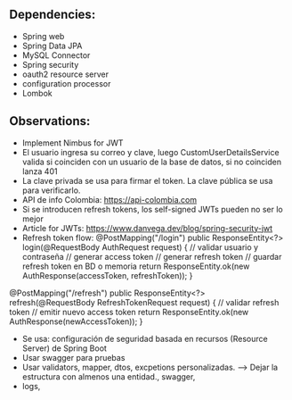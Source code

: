 ## Dependencies:
- Spring web
- Spring Data JPA
- MySQL Connector
- Spring security
- oauth2 resource server
- configuration processor
- Lombok

## Observations:
- Implement Nimbus for JWT
- El usuario ingresa su correo y clave, luego CustomUserDetailsService valida si coinciden con un usuario de la base de datos, si no coinciden lanza 401
- La clave privada se usa para firmar el token. La clave pública se usa para verificarlo.
- API de info Colombia: https://api-colombia.com
- Si se introducen refresh tokens, los self-signed JWTs pueden no ser lo mejor
- Article for JWTs: https://www.danvega.dev/blog/spring-security-jwt
- Refresh token flow:
@PostMapping("/login")
public ResponseEntity<?> login(@RequestBody AuthRequest request) {
    // validar usuario y contraseña
    // generar access token
    // generar refresh token
    // guardar refresh token en BD o memoria
    return ResponseEntity.ok(new AuthResponse(accessToken, refreshToken));
}

@PostMapping("/refresh")
public ResponseEntity<?> refresh(@RequestBody RefreshTokenRequest request) {
    // validar refresh token
    // emitir nuevo access token
    return ResponseEntity.ok(new AuthResponse(newAccessToken));
}
- Se usa: configuración de seguridad basada en recursos (Resource Server) de Spring Boot
- Usar swagger para pruebas
- Usar validators, mapper, dtos, excpetions personalizadas. --> Dejar la estructura con almenos una entidad., swagger,
- logs,